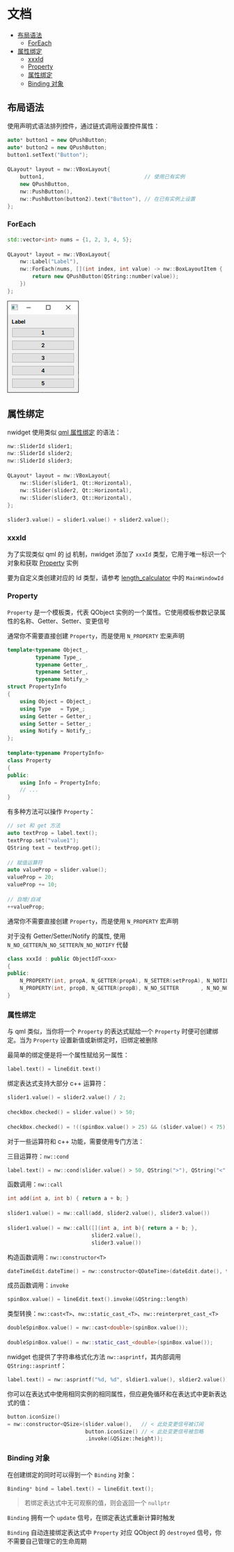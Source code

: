 # 文档

- [布局语法](#布局语法)
  - [ForEach](#foreach)
- [属性绑定](#属性绑定)
  - [xxxId](#xxxid)
  - [Property](#property)
  - [属性绑定](#属性绑定-1)
  - [Binding 对象](#binding-对象)

## 布局语法

使用声明式语法排列控件，通过链式调用设置控件属性：

```cpp
auto* button1 = new QPushButton;
auto* button2 = new QPushButton;
button1.setText("Button");

QLayout* layout = nw::VBoxLayout{
    button1,                                // 使用已有实例
    new QPushButton,
    nw::PushButton(),
    nw::PushButton(button2).text("Button"), // 在已有实例上设置
};
```

### ForEach

```cpp
std::vector<int> nums = {1, 2, 3, 4, 5};

QLayout* layout = nw::VBoxLayout{
    nw::Label("Label"),
    nw::ForEach(nums, [](int index, int value) -> nw::BoxLayoutItem {
        return new QPushButton(QString::number(value));
    })
};
```

![](../img/foreach_example.png)

## 属性绑定

nwidget 使用类似 [qml 属性绑定](https://doc.qt.io/qt-6/qtqml-syntax-propertybinding.html) 的语法：

```cpp
nw::SliderId slider1;
nw::SliderId slider2;
nw::SliderId slider3;

QLayout* layout = nw::VBoxLayout{
    nw::Slider(slider1, Qt::Horizontal),
    nw::Slider(slider2, Qt::Horizontal),
    nw::Slider(slider3, Qt::Horizontal),
};

slider3.value() = slider1.value() + slider2.value();
```

### xxxId

为了实现类似 qml 的 [id](https://doc.qt.io/qt-6/qtqml-syntax-objectattributes.html#the-id-attribute) 机制，nwidget 添加了 `xxxId` 类型，它用于唯一标识一个对象和获取 [Property](#property) 实例

要为自定义类创建对应的 Id 类型，请参考 [length_calculator](../../examples/length_calculator/mainwindow.cpp) 中的 `MainWindowId`

### Property

`Property` 是一个模板类，代表 QObject 实例的一个属性。它使用模板参数记录属性的名称、Getter、Setter、变更信号

通常你不需要直接创建 `Property`，而是使用 `N_PROPERTY` 宏来声明

```cpp
template<typename Object_,
         typename Type_,
         typename Getter_,
         typename Setter_,
         typename Notify_>
struct PropertyInfo
{
    using Object = Object_;
    using Type   = Type_;
    using Getter = Getter_;
    using Setter = Setter_;
    using Notify = Notify_;
};

template<typename PropertyInfo>
class Property
{
public:
    using Info = PropertyInfo;
    // ...
}
```

有多种方法可以操作 `Property`：

```cpp
// set 和 get 方法
auto textProp = label.text();
textProp.set("value1");
QString text = textProp.get();

// 赋值运算符
auto valueProp = slider.value();
valueProp = 20;
valueProp += 10;

// 自增/自减
++valueProp;
```

通常你不需要直接创建 `Property`，而是使用 `N_PROPERTY` 宏声明

对于没有 Getter/Setter/Notify 的属性, 使用 `N_NO_GETTER`/`N_NO_SETTER`/`N_NO_NOTIFY` 代替

```cpp
class xxxId : public ObjectIdT<xxx>
{
public:
    N_PROPERTY(int, propA, N_GETTER(propA), N_SETTER(setPropA), N_NOTIFY(propAChanged))
    N_PROPERTY(int, propB, N_GETTER(propB), N_NO_SETTER       , N_NO_NOTIFY           )
}
```

### 属性绑定

与 qml 类似，当你将一个 `Property` 的表达式赋给一个 `Property` 时便可创建绑定。当为 `Property` 设置新值或新绑定时，旧绑定被删除

最简单的绑定便是将一个属性赋给另一属性：

```cpp
label.text() = lineEdit.text()
```

绑定表达式支持大部分 c++ 运算符：

```cpp
slider1.value() = slider2.value() / 2;

checkBox.checked() = slider.value() > 50;

checkBox.checked() = !((spinBox.value() > 25) && (slider.value() < 75));
```

对于一些运算符和 c++ 功能，需要使用专门方法：

三目运算符：`nw::cond`

```cpp
label.text() = nw::cond(slider.value() > 50, QString(">"), QString("<"));
```

函数调用：`nw::call`

```cpp
int add(int a, int b) { return a + b; }

slider1.value() = nw::call(add, slider2.value(), slider3.value())

slider1.value() = nw::call([](int a, int b){ return a + b; },
                           slider2.value(),
                           slider3.value())
```

构造函数调用：`nw::constructor<T>`

```cpp
dateTimeEdit.dateTime() = nw::constructor<QDateTime>(dateEdit.date(), timeEdit.time());
```

成员函数调用：`invoke`

```cpp
spinBox.value() = lineEdit.text().invoke(&QString::length)
```

类型转换：`nw::cast<T>`、`nw::static_cast_<T>`、`nw::reinterpret_cast_<T>`

```cpp
doubleSpinBox.value() = nw::cast<double>(spinBox.value());

doubleSpinBox.value() = nw::static_cast_<double>(spinBox.value());
```

nwidget 也提供了字符串格式化方法 `nw::asprintf`，其内部调用 `QString::asprintf`：

```cpp
label.text() = nw::asprintf("%d, %d", sldier1.value(), sldier2.value());
```

你可以在表达式中使用相同实例的相同属性，但应避免循环和在表达式中更新表达式的值：

```cpp
button.iconSize()
= nw::constructor<QSize>(slider.value(),   // < 此处变更信号被订阅
                         button.iconSize() // < 此处变更信号被忽略
                         .invoke(&QSize::height));
```

### Binding 对象

在创建绑定的同时可以得到一个 `Binding` 对象：

```cpp
Binding* bind = label.text() = lineEdit.text();
```

> 若绑定表达式中无可观察的值，则会返回一个 `nullptr`

`Binding` 拥有一个 `update` 信号，在绑定表达式重新计算时触发

`Binding` 自动连接绑定表达式中 `Property` 对应 QObject 的 `destroyed` 信号，你不需要自己管理它的生命周期
